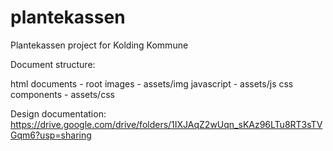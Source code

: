 # plantekassen
Plantekassen project for Kolding Kommune

Document structure:

html documents - root
images - assets/img
javascript - assets/js
css components - assets/css

Design documentation:
https://drive.google.com/drive/folders/1IXJAqZ2wUqn_sKAz96LTu8RT3sTVGqm6?usp=sharing

